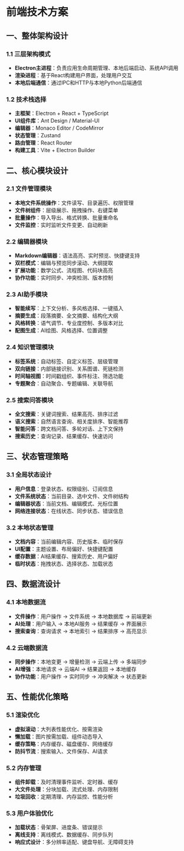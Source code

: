 # 前端技术方案

## 一、整体架构设计

### 1.1 三层架构模式
- **Electron主进程**：负责应用生命周期管理、本地后端启动、系统API调用
- **渲染进程**：基于React构建用户界面，处理用户交互
- **本地后端通信**：通过IPC和HTTP与本地Python后端通信

### 1.2 技术栈选择
- **主框架**：Electron + React + TypeScript
- **UI组件库**：Ant Design / Material-UI
- **编辑器**：Monaco Editor / CodeMirror
- **状态管理**：Zustand
- **路由管理**：React Router
- **构建工具**：Vite + Electron Builder

## 二、核心模块设计

### 2.1 文件管理模块
- **本地文件系统操作**：文件读写、目录遍历、权限管理
- **文件树组件**：层级展示、拖拽操作、右键菜单
- **批量操作**：导入导出、格式转换、批量重命名
- **文件监控**：实时监听文件变更、自动刷新

### 2.2 编辑器模块
- **Markdown编辑器**：语法高亮、实时预览、快捷键支持
- **双栏模式**：编辑与预览同步滚动、大纲提取
- **扩展功能**：数学公式、流程图、代码块高亮
- **协作功能**：实时同步、冲突检测、版本控制

### 2.3 AI助手模块
- **智能续写**：上下文分析、多风格选择、一键插入
- **摘要生成**：段落摘要、全文摘要、结构化大纲
- **风格转换**：语气调节、专业度控制、多版本对比
- **配图生成**：AI绘图、风格选择、位置调整

### 2.4 知识管理模块
- **标签系统**：自动标签、自定义标签、层级管理
- **双向链接**：内部链接识别、关系图谱、死链检测
- **时间轴视图**：时间戳组织、事件标注、筛选功能
- **专题聚合**：自动聚合、专题编辑、关联导航

### 2.5 搜索问答模块
- **全文搜索**：关键词搜索、结果高亮、排序过滤
- **语义搜索**：自然语言查询、相关度排序、智能推荐
- **智能问答**：跨文档问答、多轮对话、上下文保持
- **搜索历史**：查询记录、结果缓存、快速访问

## 三、状态管理策略

### 3.1 全局状态设计
- **用户信息**：登录状态、权限级别、订阅信息
- **文件系统状态**：当前目录、选中文件、文件树结构
- **编辑器状态**：当前文档、编辑模式、光标位置
- **网络连接状态**：在线状态、同步状态、错误信息

### 3.2 本地状态管理
- **文档内容**：当前编辑内容、历史版本、临时保存
- **UI配置**：主题设置、布局偏好、快捷键配置
- **缓存数据**：AI结果缓存、搜索历史、用户偏好
- **临时状态**：拖拽状态、选择状态、加载状态

## 四、数据流设计

### 4.1 本地数据流
- **文件操作**：用户操作 → 文件系统 → 本地数据库 → 前端更新
- **AI处理**：用户输入 → 本地AI服务 → 结果缓存 → 界面展示
- **搜索查询**：查询请求 → 本地索引 → 结果排序 → 高亮显示

### 4.2 云端数据流
- **同步操作**：本地变更 → 增量检测 → 云端上传 → 多端同步
- **AI增强**：本地请求 → 云端AI → 结果返回 → 本地缓存
- **协作功能**：用户操作 → 实时同步 → 冲突解决 → 状态更新

## 五、性能优化策略

### 5.1 渲染优化
- **虚拟滚动**：大列表性能优化、按需渲染
- **懒加载**：图片按需加载、组件动态导入
- **缓存策略**：内存缓存、磁盘缓存、网络缓存
- **防抖节流**：搜索输入、文件保存、AI请求

### 5.2 内存管理
- **组件卸载**：及时清理事件监听、定时器、缓存
- **大文件处理**：分块加载、流式处理、内存限制
- **垃圾回收**：定期清理、内存监控、性能分析

### 5.3 用户体验优化
- **加载状态**：骨架屏、进度条、错误提示
- **离线支持**：离线模式、数据缓存、同步队列
- **响应式设计**：多分辨率适配、键盘导航、无障碍支持
